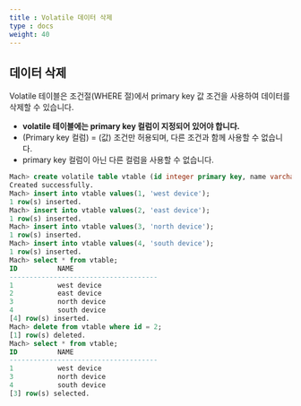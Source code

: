 ```yaml
---
title : Volatile 데이터 삭제
type : docs
weight: 40
---
```


##  데이터 삭제

Volatile 테이블은 조건절(WHERE 절)에서 primary key 값 조건을 사용하여 데이터를 삭제할 수 있습니다.

* **volatile 테이블에는 primary key 컬럼이 지정되어 있어야 합니다.**
* (Primary key 컬럼) = (값) 조건만 허용되며, 다른 조건과 함께 사용할 수 없습니다.
* primary key 컬럼이 아닌 다른 컬럼을 사용할 수 없습니다.

```sql
Mach> create volatile table vtable (id integer primary key, name varchar(20));
Created successfully.
Mach> insert into vtable values(1, 'west device');
1 row(s) inserted.
Mach> insert into vtable values(2, 'east device');
1 row(s) inserted.
Mach> insert into vtable values(3, 'north device');
1 row(s) inserted.
Mach> insert into vtable values(4, 'south device');
1 row(s) inserted.
Mach> select * from vtable;
ID          NAME
-------------------------------------
1           west device
2           east device
3           north device
4           south device
[4] row(s) inserted.
Mach> delete from vtable where id = 2;
[1] row(s) deleted.
Mach> select * from vtable;
ID          NAME
-------------------------------------
1           west device
3           north device
4           south device
[3] row(s) selected.
```
